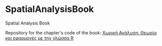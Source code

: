 # SpatialAnalysisBook
Spatial Analysis Book

Repository for the chapter's code of the book: [Χωρική Ανάλυση: Θεωρία και εφαρμογές με την γλώσσα R](https://www.disigma.gr/xorikh-analysh.html)
